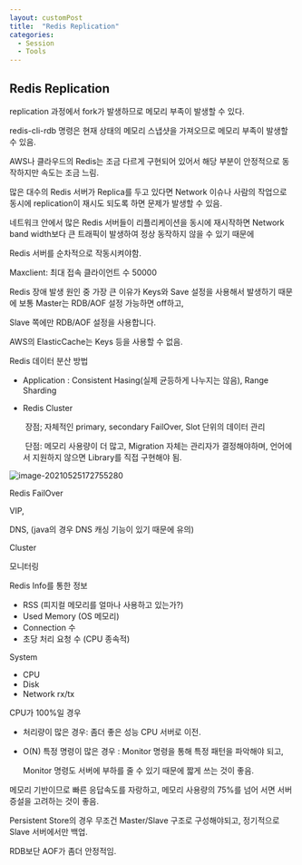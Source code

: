 ```yaml
---
layout: customPost
title:  "Redis Replication"
categories: 
  - Session
  - Tools
---
```




## Redis Replication



replication 과정에서 fork가 발생하므로 메모리 부족이 발생할 수 있다.

redis-cli-rdb 명령은 현재 상태의 메모리 스냅샷을 가져오므로 메모리 부족이 발생할 수 있음.

AWS나 클라우드의 Redis는 조금 다르게 구현되어 있어서 해당 부분이 안정적으로 동작하지만 속도는 조금 느림.

많은 대수의 Redis 서버가 Replica를 두고 있다면 Network 이슈나 사람의 작업으로 동시에 replication이 재시도 되도록 하면 문제가 발생할 수 있음.

네트워크 안에서 많은 Redis 서버들이 리플리케이션을 동시에 재시작하면 Network band width보다 큰 트래픽이 발생하여 정상 동작하지 않을 수 있기 때문에 

Redis 서버를 순차적으로 작동시켜야함.



Maxclient: 최대 접속 클라이언트 수 50000

Redis 장애 발생 원인 중 가장 큰 이유가 Keys와 Save 설정을 사용해서 발생하기 때문에 보통 Master는 RDB/AOF 설정  가능하면 off하고,

Slave 쪽에만 RDB/AOF 설정을 사용합니다.

AWS의 ElasticCache는 Keys 등을 사용할 수 없음.



Redis 데이터 분산 방법

- Application : Consistent Hasing(실제 균등하게 나누지는 않음), Range Sharding

- Redis Cluster

  ​	장점; 자체적인 primary, secondary FailOver, Slot 단위의 데이터 관리

  ​	단점: 메모리 사용량이 더 많고, Migration 자체는 관리자가 결정해야하며, 언어에서 지원하지 않으면 Library를 직접 구현해야 됨.

![image-20210525172755280](C:\Users\webme\mygit\blog\assets\images\posts\image-20210525172755280.png)





Redis FailOver

VIP, 

DNS, (java의 경우 DNS 캐싱 기능이 있기 때문에 유의)

Cluster



모니터링

Redis Info를 통한 정보 

- RSS (피지컬 메모리를 얼마나 사용하고 있는가?)
- Used Memory (OS 메모리)
- Connection 수 
- 초당 처리 요청 수 (CPU 종속적)

System

- CPU
- Disk
- Network rx/tx



CPU가 100%일 경우

- 처리량이 많은 경우: 좀더 좋은 성능 CPU 서버로 이전.

- O(N) 특정 명령이 많은 경우 : Monitor 명령을 통해 특정 패턴을 파악해야 되고,

  Monitor 명령도 서버에 부하를 줄 수 있기 때문에 짧게 쓰는 것이 좋음.



메모리 기반이므로 빠른 응답속도를 자랑하고, 메모리 사용량의 75%를 넘어 서면 서버 증설을 고려하는 것이 좋음.

Persistent Store의 경우 무조건 Master/Slave 구조로 구성해야되고, 정기적으로 Slave 서버에서만 백업.

RDB보단 AOF가 좀더 안정적임.